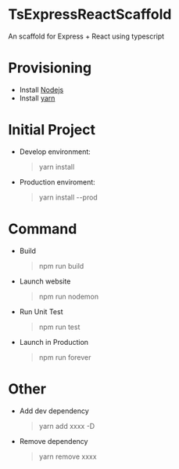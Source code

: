# TsExpressReactScaffold
An scaffold for Express + React using typescript
# Provisioning
* Install [Nodejs](https://nodejs.org/en/)
* Install [yarn](https://yarnpkg.com/en/)
# Initial Project
* Develop environment: 
    > yarn install
* Production enviroment:
    > yarn install --prod
# Command
* Build 
    > npm run build
* Launch website
    > npm run nodemon
* Run Unit Test
    > npm run test
* Launch in Production
    > npm run forever
# Other
* Add dev dependency
    > yarn add xxxx -D
* Remove dependency
    > yarn remove xxxx
